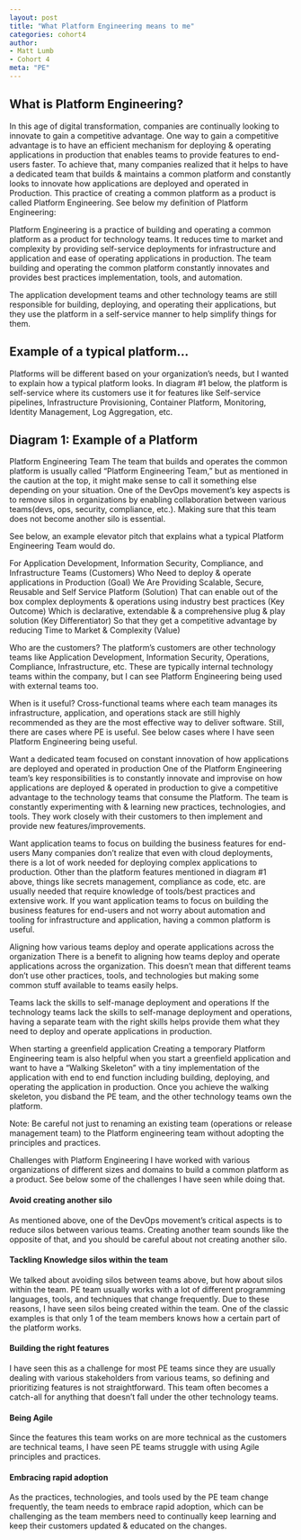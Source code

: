 ```yaml
---
layout: post
title: "What Platform Engineering means to me"
categories: cohort4
author:
- Matt Lumb
- Cohort 4
meta: "PE"
---
```


## What is Platform Engineering?

In this age of digital transformation, companies are continually looking to innovate to gain a competitive advantage. One way to gain a competitive advantage is to have an efficient mechanism for deploying & operating applications in production that enables teams to provide features to end-users faster. To achieve that, many companies realized that it helps to have a dedicated team that builds & maintains a common platform and constantly looks to innovate how applications are deployed and operated in Production. This practice of creating a common platform as a product is called Platform Engineering. See below my definition of Platform Engineering:

Platform Engineering is a practice of building and operating a common platform as a product for technology teams. It reduces time to market and complexity by providing self-service deployments for infrastructure and application and ease of operating applications in production. The team building and operating the common platform constantly innovates and provides best practices implementation, tools, and automation.

The application development teams and other technology teams are still responsible for building, deploying, and operating their applications, but they use the platform in a self-service manner to help simplify things for them.

## Example of a typical platform...

Platforms will be different based on your organization’s needs, but I wanted to explain how a typical platform looks. In diagram #1 below, the platform is self-service where its customers use it for features like Self-service pipelines, Infrastructure Provisioning, Container Platform, Monitoring, Identity Management, Log Aggregation, etc. 

## Diagram 1: Example of a Platform

Platform Engineering Team
The team that builds and operates the common platform is usually called “Platform Engineering Team,” but as mentioned in the caution at the top, it might make sense to call it something else depending on your situation. One of the DevOps movement’s key aspects is to remove silos in organizations by enabling collaboration between various teams(devs, ops, security, compliance, etc.). Making sure that this team does not become another silo is essential.

See below, an example elevator pitch that explains what a typical Platform Engineering Team would do.

For Application Development, Information Security, Compliance, and Infrastructure Teams (Customers)
Who Need to deploy & operate applications in Production (Goal)
We Are Providing Scalable, Secure, Reusable and Self Service Platform (Solution)
That can enable out of the box complex deployments & operations using industry best practices (Key Outcome)
Which is declarative, extendable & a comprehensive plug & play solution (Key Differentiator)
So that they get a competitive advantage by reducing Time to Market & Complexity (Value)

Who are the customers?
The platform’s customers are other technology teams like Application Development, Information Security, Operations, Compliance, Infrastructure, etc. These are typically internal technology teams within the company, but I can see Platform Engineering being used with external teams too.

When is it useful?
Cross-functional teams where each team manages its infrastructure, application, and operations stack are still highly recommended as they are the most effective way to deliver software. Still, there are cases where PE is useful. See below cases where I have seen Platform Engineering being useful.

Want a dedicated team focused on constant innovation of how applications are deployed and operated in production
One of the Platform Engineering team’s key responsibilities is to constantly innovate and improvise on how applications are deployed & operated in production to give a competitive advantage to the technology teams that consume the Platform. The team is constantly experimenting with & learning new practices, technologies, and tools. They work closely with their customers to then implement and provide new features/improvements.

Want application teams to focus on building the business features for end-users
Many companies don’t realize that even with cloud deployments, there is a lot of work needed for deploying complex applications to production. Other than the platform features mentioned in diagram #1 above, things like secrets management, compliance as code, etc. are usually needed that require knowledge of tools/best practices and extensive work. If you want application teams to focus on building the business features for end-users and not worry about automation and tooling for infrastructure and application, having a common platform is useful.

Aligning how various teams deploy and operate applications across the organization
There is a benefit to aligning how teams deploy and operate applications across the organization. This doesn’t mean that different teams don’t use other practices, tools, and technologies but making some common stuff available to teams easily helps.

Teams lack the skills to self-manage deployment and operations
If the technology teams lack the skills to self-manage deployment and operations, having a separate team with the right skills helps provide them what they need to deploy and operate applications in production.

When starting a greenfield application 
Creating a temporary Platform Engineering team is also helpful when you start a greenfield application and want to have a “Walking Skeleton” with a tiny implementation of the application with end to end function including building, deploying, and operating the application in production. Once you achieve the walking skeleton, you disband the PE team, and the other technology teams own the platform.

Note: Be careful not just to renaming an existing team (operations or release management team) to the Platform engineering team without adopting the principles and practices.

Challenges with Platform Engineering
I have worked with various organizations of different sizes and domains to build a common platform as a product. See below some of the challenges I have seen while doing that.

#### Avoid creating another silo
As mentioned above, one of the DevOps movement’s critical aspects is to reduce silos between various teams. Creating another team sounds like the opposite of that, and you should be careful about not creating another silo.

#### Tackling Knowledge silos within the team
We talked about avoiding silos between teams above, but how about silos within the team. PE team usually works with a lot of different programming languages, tools, and techniques that change frequently. Due to these reasons, I have seen silos being created within the team. One of the classic examples is that only 1 of the team members knows how a certain part of the platform works. 

#### Building the right features
I have seen this as a challenge for most PE teams since they are usually dealing with various stakeholders from various teams, so defining and prioritizing features is not straightforward. This team often becomes a catch-all for anything that doesn’t fall under the other technology teams.

#### Being Agile
Since the features this team works on are more technical as the customers are technical teams, I have seen PE teams struggle with using Agile principles and practices. 

#### Embracing rapid adoption
As the practices, technologies, and tools used by the PE team change frequently, the team needs to embrace rapid adoption, which can be challenging as the team members need to continually keep learning and keep their customers updated & educated on the changes.

